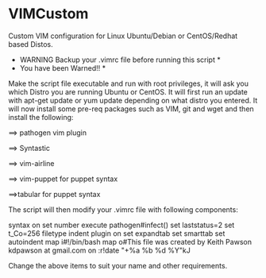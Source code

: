 VIMCustom
=========

Custom VIM configuration for Linux Ubuntu/Debian or CentOS/Redhat based Distos.

* WARNING Backup your .vimrc file before running this script *
* You have been Warned!! *

Make the script file executable and run with root privileges, it will ask you which Distro you are running Ubuntu or CentOS. It will first run an update with apt-get update or yum update depending on what distro you entered. It will now install some pre-req packages such as VIM, git and wget and then install the following:


==> pathogen vim plugin

==> Syntastic

==> vim-airline

==> vim-puppet for puppet syntax

==>tabular for puppet syntax


The script will then modify your .vimrc file with following components:

syntax on
set number
execute pathogen#infect()
set laststatus=2
set t_Co=256
filetype indent plugin on
set expandtab
set smarttab
set autoindent
map <F2> i#!/bin/bash <ESC>
map <F3> o#This file was created by Keith Pawson kdpawson at gmail.com on <ESC>:r!date "+\%a \%b \%d \%Y"<ESC>kJ

Change the above items to suit your name and other requirements.
